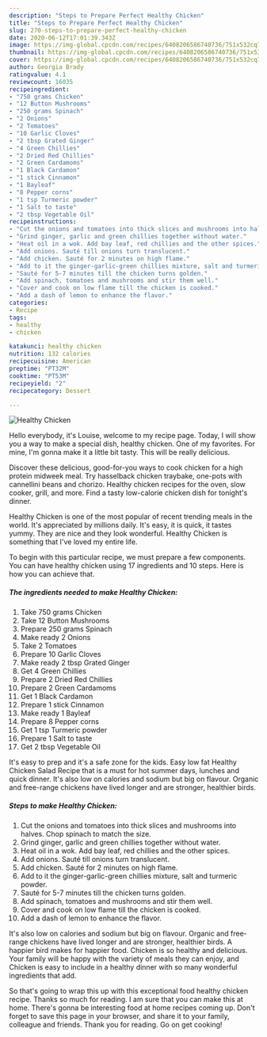 ```yaml
---
description: "Steps to Prepare Perfect Healthy Chicken"
title: "Steps to Prepare Perfect Healthy Chicken"
slug: 270-steps-to-prepare-perfect-healthy-chicken
date: 2020-06-12T17:01:39.343Z
image: https://img-global.cpcdn.com/recipes/6408206586740736/751x532cq70/healthy-chicken-recipe-main-photo.jpg
thumbnail: https://img-global.cpcdn.com/recipes/6408206586740736/751x532cq70/healthy-chicken-recipe-main-photo.jpg
cover: https://img-global.cpcdn.com/recipes/6408206586740736/751x532cq70/healthy-chicken-recipe-main-photo.jpg
author: Georgia Brady
ratingvalue: 4.1
reviewcount: 16035
recipeingredient:
- "750 grams Chicken"
- "12 Button Mushrooms"
- "250 grams Spinach"
- "2 Onions"
- "2 Tomatoes"
- "10 Garlic Cloves"
- "2 tbsp Grated Ginger"
- "4 Green Chillies"
- "2 Dried Red Chillies"
- "2 Green Cardamoms"
- "1 Black Cardamon"
- "1 stick Cinnamon"
- "1 Bayleaf"
- "8 Pepper corns"
- "1 tsp Turmeric powder"
- "1 Salt to taste"
- "2 tbsp Vegetable Oil"
recipeinstructions:
- "Cut the onions and tomatoes into thick slices and mushrooms into halves. Chop spinach to match the size."
- "Grind ginger, garlic and green chillies together without water."
- "Heat oil in a wok. Add bay leaf, red chillies and the other spices."
- "Add onions. Sauté till onions turn translucent."
- "Add chicken. Sauté for 2 minutes on high flame."
- "Add to it the ginger-garlic-green chillies mixture, salt and turmeric powder."
- "Sauté for 5-7 minutes till the chicken turns golden."
- "Add spinach, tomatoes and mushrooms and stir them well."
- "Cover and cook on low flame till the chicken is cooked."
- "Add a dash of lemon to enhance the flavor."
categories:
- Recipe
tags:
- healthy
- chicken

katakunci: healthy chicken 
nutrition: 132 calories
recipecuisine: American
preptime: "PT32M"
cooktime: "PT53M"
recipeyield: "2"
recipecategory: Dessert

---
```



![Healthy Chicken](https://img-global.cpcdn.com/recipes/6408206586740736/751x532cq70/healthy-chicken-recipe-main-photo.jpg)

Hello everybody, it's Louise, welcome to my recipe page. Today, I will show you a way to make a special dish, healthy chicken. One of my favorites. For mine, I'm gonna make it a little bit tasty. This will be really delicious.

Discover these delicious, good-for-you ways to cook chicken for a high protein midweek meal. Try hasselback chicken traybake, one-pots with cannellini beans and chorizo. Healthy chicken recipes for the oven, slow cooker, grill, and more. Find a tasty low-calorie chicken dish for tonight&#39;s dinner.

Healthy Chicken is one of the most popular of recent trending meals in the world. It's appreciated by millions daily. It's easy, it is quick, it tastes yummy. They are nice and they look wonderful. Healthy Chicken is something that I've loved my entire life.


To begin with this particular recipe, we must prepare a few components. You can have healthy chicken using 17 ingredients and 10 steps. Here is how you can achieve that.

<!--inarticleads1-->

##### The ingredients needed to make Healthy Chicken:

1. Take 750 grams Chicken
1. Take 12 Button Mushrooms
1. Prepare 250 grams Spinach
1. Make ready 2 Onions
1. Take 2 Tomatoes
1. Prepare 10 Garlic Cloves
1. Make ready 2 tbsp Grated Ginger
1. Get 4 Green Chillies
1. Prepare 2 Dried Red Chillies
1. Prepare 2 Green Cardamoms
1. Get 1 Black Cardamon
1. Prepare 1 stick Cinnamon
1. Make ready 1 Bayleaf
1. Prepare 8 Pepper corns
1. Get 1 tsp Turmeric powder
1. Prepare 1 Salt to taste
1. Get 2 tbsp Vegetable Oil


It&#39;s easy to prep and it&#39;s a safe zone for the kids. Easy low fat Healthy Chicken Salad Recipe that is a must for hot summer days, lunches and quick dinner. It&#39;s also low on calories and sodium but big on flavour. Organic and free-range chickens have lived longer and are stronger, healthier birds. 

<!--inarticleads2-->

##### Steps to make Healthy Chicken:

1. Cut the onions and tomatoes into thick slices and mushrooms into halves. Chop spinach to match the size.
1. Grind ginger, garlic and green chillies together without water.
1. Heat oil in a wok. Add bay leaf, red chillies and the other spices.
1. Add onions. Sauté till onions turn translucent.
1. Add chicken. Sauté for 2 minutes on high flame.
1. Add to it the ginger-garlic-green chillies mixture, salt and turmeric powder.
1. Sauté for 5-7 minutes till the chicken turns golden.
1. Add spinach, tomatoes and mushrooms and stir them well.
1. Cover and cook on low flame till the chicken is cooked.
1. Add a dash of lemon to enhance the flavor.


It&#39;s also low on calories and sodium but big on flavour. Organic and free-range chickens have lived longer and are stronger, healthier birds. A happier bird makes for happier food. Chicken is so healthy and delicious. Your family will be happy with the variety of meals they can enjoy, and Chicken is easy to include in a healthy dinner with so many wonderful ingredients that add. 

So that's going to wrap this up with this exceptional food healthy chicken recipe. Thanks so much for reading. I am sure that you can make this at home. There's gonna be interesting food at home recipes coming up. Don't forget to save this page in your browser, and share it to your family, colleague and friends. Thank you for reading. Go on get cooking!
